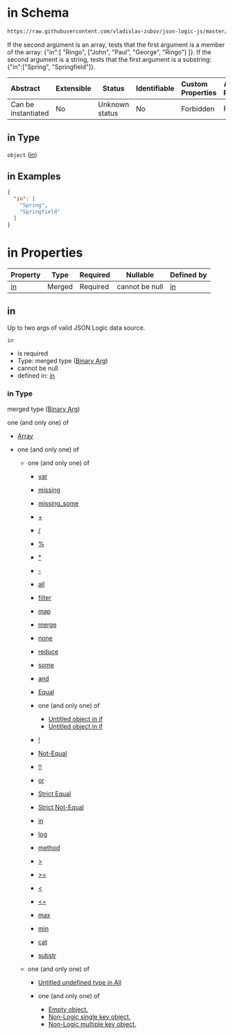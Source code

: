 # in Schema

```txt
https://raw.githubusercontent.com/vladislav-zubov/json-logic-js/master/schemas/operators/misc/in.json
```

If the second argument is an array, tests that the first argument is a member of the array: {"in":\[ "Ringo", ["John", "Paul", "George", "Ringo"] ]}.
If the second argument is a string, tests that the first argument is a substring: {"in":["Spring", "Springfield"]}.


| Abstract            | Extensible | Status         | Identifiable | Custom Properties | Additional Properties | Access Restrictions | Defined In                                               |
| :------------------ | ---------- | -------------- | ------------ | :---------------- | --------------------- | ------------------- | -------------------------------------------------------- |
| Can be instantiated | No         | Unknown status | No           | Forbidden         | Forbidden             | none                | [in.json](operators/misc/in.json "open original schema") |

## in Type

`object` ([in](in.md))

## in Examples

```json
{
  "in": [
    "Spring",
    "Springfield"
  ]
}
```

# in Properties

| Property  | Type   | Required | Nullable       | Defined by                                                                                                    |
| :-------- | ------ | -------- | -------------- | :------------------------------------------------------------------------------------------------------------ |
| [in](#in) | Merged | Required | cannot be null | [in](map-properties-binary-arg.md "http&#x3A;//jsonlogic.com/schemas/common/binary-args.json#/properties/in") |

## in

Up to two args of valid JSON Logic data source.


`in`

-   is required
-   Type: merged type ([Binary Arg](map-properties-binary-arg.md))
-   cannot be null
-   defined in: [in](map-properties-binary-arg.md "http&#x3A;//jsonlogic.com/schemas/common/binary-args.json#/properties/in")

### in Type

merged type ([Binary Arg](map-properties-binary-arg.md))

one (and only one) of

-   [Array](binary-args-oneof-array.md "check type definition")
-   one (and only one) of

    -   one (and only one) of

        -   [var](all-operators-oneof-var.md "check type definition")
        -   [missing](all-operators-oneof-missing.md "check type definition")
        -   [missing_some](all-operators-oneof-missing_some.md "check type definition")
        -   [+](all-operators-oneof--4.md "check type definition")
        -   [/](all-operators-oneof--5.md "check type definition")
        -   [%](all-operators-oneof--2.md "check type definition")
        -   [\*](all-operators-oneof--3.md "check type definition")
        -   [-](all-operators-oneof--.md "check type definition")
        -   [all](all-operators-oneof-all.md "check type definition")
        -   [filter](var-oneof-filter.md "check type definition")
        -   [map](var-oneof-map.md "check type definition")
        -   [merge](var-oneof-merge.md "check type definition")
        -   [none](all-operators-oneof-none.md "check type definition")
        -   [reduce](var-oneof-reduce.md "check type definition")
        -   [some](all-operators-oneof-some.md "check type definition")
        -   [and](all-operators-oneof-and.md "check type definition")
        -   [Equal](all-operators-oneof-equal.md "check type definition")
        -   one (and only one) of

            -   [Untitled object in if](if-oneof-0.md "check type definition")
            -   [Untitled object in if](if-oneof-1.md "check type definition")
        -   [!](all-operators-oneof-.md "check type definition")
        -   [Not-Equal](all-operators-oneof-not-equal.md "check type definition")
        -   [!!](all-operators-oneof--1.md "check type definition")
        -   [or](all-operators-oneof-or.md "check type definition")
        -   [Strict Equal](all-operators-oneof-strict-equal.md "check type definition")
        -   [Strict Not-Equal](all-operators-oneof-strict-not-equal.md "check type definition")
        -   [in](all-operators-oneof-in.md "check type definition")
        -   [log](all-operators-oneof-log.md "check type definition")
        -   [method](all-operators-oneof-method.md "check type definition")
        -   [>](all-operators-oneof--8.md "check type definition")
        -   [>=](all-operators-oneof--9.md "check type definition")
        -   [&lt;](all-operators-oneof--6.md "check type definition")
        -   [&lt;=](all-operators-oneof--7.md "check type definition")
        -   [max](all-operators-oneof-max.md "check type definition")
        -   [min](all-operators-oneof-min.md "check type definition")
        -   [cat](all-operators-oneof-cat.md "check type definition")
        -   [substr](all-operators-oneof-substr.md "check type definition")
    -   one (and only one) of

        -   [Untitled undefined type in All](all-types-wo-array-oneof-0.md "check type definition")
        -   one (and only one) of

            -   [Empty object.](no-logic-object-oneof-empty-object.md "check type definition")
            -   [Non-Logic single key object.](no-logic-object-oneof-non-logic-single-key-object.md "check type definition")
            -   [Non-Logic multiple key object.](no-logic-object-oneof-non-logic-multiple-key-object.md "check type definition")
